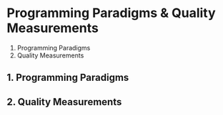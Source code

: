 # Programming Paradigms & Quality Measurements

1. Programming Paradigms
2. Quality Measurements

## 1. Programming Paradigms


## 2. Quality Measurements